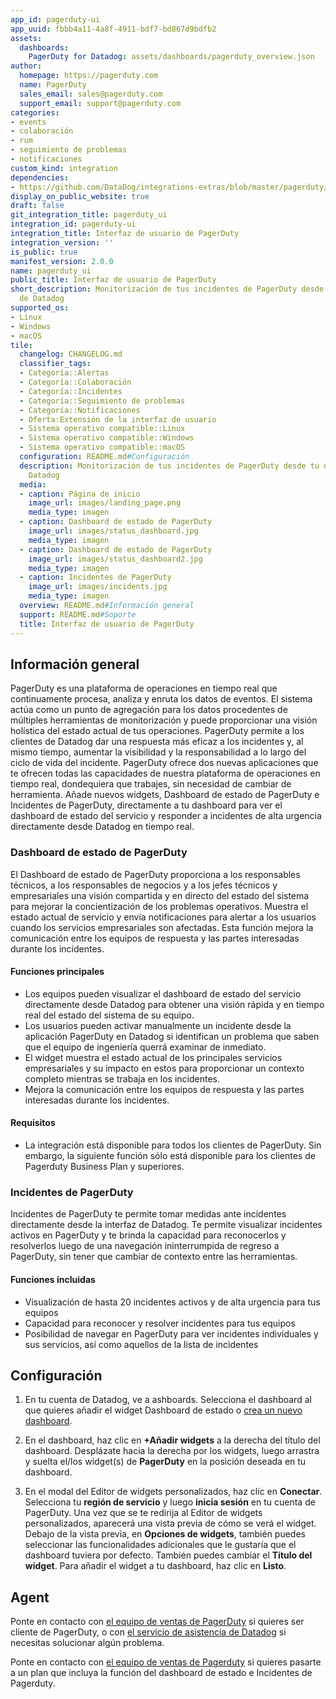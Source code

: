 ```yaml
---
app_id: pagerduty-ui
app_uuid: fbbb4a11-4a8f-4911-bdf7-bd867d9bdfb2
assets:
  dashboards:
    PagerDuty for Datadog: assets/dashboards/pagerduty_overview.json
author:
  homepage: https://pagerduty.com
  name: PagerDuty
  sales_email: sales@pagerduty.com
  support_email: support@pagerduty.com
categories:
- events
- colaboración
- rum
- seguimiento de problemas
- notificaciones
custom_kind: integration
dependencies:
- https://github.com/DataDog/integrations-extras/blob/master/pagerduty/README.md
display_on_public_website: true
draft: false
git_integration_title: pagerduty_ui
integration_id: pagerduty-ui
integration_title: Interfaz de usuario de PagerDuty
integration_version: ''
is_public: true
manifest_version: 2.0.0
name: pagerduty_ui
public_title: Interfaz de usuario de PagerDuty
short_description: Monitorización de tus incidentes de PagerDuty desde tu dashboard
  de Datadog
supported_os:
- Linux
- Windows
- macOS
tile:
  changelog: CHANGELOG.md
  classifier_tags:
  - Categoría::Alertas
  - Categoría::Colaboración
  - Categoría::Incidentes
  - Categoría::Seguimiento de problemas
  - Categoría::Notificaciones
  - Oferta:Extensión de la interfaz de usuario
  - Sistema operativo compatible::Linux
  - Sistema operativo compatible::Windows
  - Sistema operativo compatible::macOS
  configuration: README.md#Configuración
  description: Monitorización de tus incidentes de PagerDuty desde tu dashboard de
    Datadog
  media:
  - caption: Página de inicio
    image_url: images/landing_page.png
    media_type: imagen
  - caption: Dashboard de estado de PagerDuty
    image_url: images/status_dashboard.jpg
    media_type: imagen
  - caption: Dashboard de estado de PagerDuty
    image_url: images/status_dashboard2.jpg
    media_type: imagen
  - caption: Incidentes de PagerDuty
    image_url: images/incidents.jpg
    media_type: imagen
  overview: README.md#Información general
  support: README.md#Soporte
  title: Interfaz de usuario de PagerDuty
---
```


<!--  SOURCED FROM https://github.com/DataDog/integrations-extras -->


## Información general

PagerDuty es una plataforma de operaciones en tiempo real que continuamente procesa, analiza
y enruta los datos de eventos. El sistema actúa como un punto de agregación para los datos procedentes de múltiples
herramientas de monitorización y puede proporcionar una visión holística del estado actual de tus operaciones. PagerDuty
permite a los clientes de Datadog dar una respuesta más eficaz a los incidentes y, al mismo tiempo, aumentar la visibilidad
y la responsabilidad a lo largo del ciclo de vida del incidente. PagerDuty ofrece dos nuevas aplicaciones que
te ofrecen todas las capacidades de nuestra plataforma de operaciones en tiempo real, dondequiera que trabajes,
sin necesidad de cambiar de herramienta. Añade nuevos widgets, Dashboard de estado de PagerDuty
e Incidentes de PagerDuty, directamente a tu dashboard para ver el dashboard de estado del servicio y responder
a incidentes de alta urgencia directamente desde Datadog en tiempo real.

### Dashboard de estado de PagerDuty

El Dashboard de estado de PagerDuty proporciona a los responsables técnicos, a los responsables de negocios
y a los jefes técnicos y empresariales una visión compartida y en directo del estado del sistema para mejorar
la concientización de los problemas operativos. Muestra el estado actual de servicio y envía
notificaciones para alertar a los usuarios cuando los servicios empresariales son afectadas. Esta función
mejora la comunicación entre los equipos de respuesta y las partes interesadas durante los incidentes.

#### Funciones principales

- Los equipos pueden visualizar el dashboard de estado del servicio directamente desde Datadog para obtener una visión rápida y en tiempo real del estado del sistema de su equipo.
- Los usuarios pueden activar manualmente un incidente desde la aplicación PagerDuty en Datadog si identifican un problema que saben que el equipo de ingeniería querrá examinar de inmediato.
- El widget muestra el estado actual de los principales servicios empresariales y su impacto en estos para proporcionar un contexto completo mientras se trabaja en los incidentes.
- Mejora la comunicación entre los equipos de respuesta y las partes interesadas durante los incidentes.


#### Requisitos
- La integración está disponible para todos los clientes de PagerDuty. Sin embargo, la siguiente función sólo está disponible para los clientes de Pagerduty Business Plan y superiores.

### Incidentes de PagerDuty

Incidentes de PagerDuty te permite tomar medidas ante incidentes directamente desde la
interfaz de Datadog. Te permite visualizar incidentes activos en PagerDuty
y te brinda la capacidad para reconocerlos y resolverlos luego de una navegación ininterrumpida de regreso a
PagerDuty, sin tener que cambiar de contexto entre las herramientas.

#### Funciones incluidas
- Visualización de hasta 20 incidentes activos y de alta urgencia para tus equipos
- Capacidad para reconocer y resolver incidentes para tus equipos
- Posibilidad de navegar en PagerDuty para ver incidentes individuales y sus servicios, así como aquellos de la lista de incidentes


## Configuración

1. En tu cuenta de Datadog, ve a ashboards</txprotected>. Selecciona el dashboard al que quieres añadir el widget Dashboard de estado o [crea un nuevo dashboard][1].

2. En el dashboard, haz clic en **+Añadir widgets** a la derecha del título del dashboard. Desplázate hacia la derecha por los widgets, luego arrastra y suelta el/los widget(s) de **PagerDuty** en la posición deseada en tu dashboard.

3. En el modal del Editor de widgets personalizados, haz clic en **Conectar**. Selecciona tu **región de servicio** y luego **inicia sesión** en tu cuenta de PagerDuty. Una vez que se te redirija al Editor de widgets personalizados, aparecerá una vista previa de cómo se verá el widget. Debajo de la vista previa, en **Opciones de widgets**, también puedes seleccionar las funcionalidades adicionales que le gustaría que el dashboard tuviera por defecto. También puedes cambiar el **Título del widget**. Para añadir el widget a tu dashboard, haz clic en **Listo**.

## Agent

Ponte en contacto con [el equipo de ventas de PagerDuty][2] si quieres ser cliente de
PagerDuty, o con [el servicio de asistencia de Datadog][3] si necesitas solucionar algún problema.

Ponte en contacto con [el equipo de ventas de Pagerduty][2] si quieres
pasarte a un plan que incluya la función del dashboard de estado e Incidentes de Pagerduty.

[1]: https://docs.datadoghq.com/es/dashboards/#new-dashboard
[2]: https://www.pagerduty.com/contact-sales/
[3]: https://www.datadoghq.com/support/
